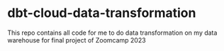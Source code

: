 # dbt-cloud-data-transformation
This repo contains all code for me to do data transformation on my data warehouse for final project of Zoomcamp 2023
